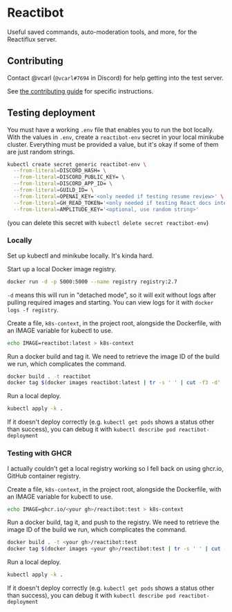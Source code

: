 # Reactibot

Useful saved commands, auto-moderation tools, and more, for the Reactiflux server.

## Contributing

Contact @vcarl (`@vcarl#7694` in Discord) for help getting into the test server.

See [the contributing guide](./CONTRIBUTING.md) for specific instructions.

## Testing deployment

You must have a working `.env` file that enables you to run the bot locally. With the values in `.env`, create a `reactibot-env` secret in your local minikube cluster. Everything must be provided a value, but it's okay if some of them are just random strings.

```sh
kubectl create secret generic reactibot-env \
  --from-literal=DISCORD_HASH= \
  --from-literal=DISCORD_PUBLIC_KEY= \
  --from-literal=DISCORD_APP_ID= \
  --from-literal=GUILD_ID= \
  --from-literal=OPENAI_KEY='<only needed if testing resume review>' \
  --from-literal=GH_READ_TOKEN='<only needed if testing React docs integration>' \
  --from-literal=AMPLITUDE_KEY='<optional, use random string>'
```

(you can delete this secret with `kubectl delete secret reactibot-env`)

### Locally

Set up kubectl and minikube locally. It's kinda hard.

Start up a local Docker image registry.

```sh
docker run -d -p 5000:5000 --name registry registry:2.7
```

`-d` means this will run in "detached mode", so it will exit without logs after pulling required images and starting. You can view logs for it with `docker logs -f registry`.

Create a file, `k8s-context`, in the project root, alongside the Dockerfile, with an IMAGE variable for kubectl to use.

```sh
echo IMAGE=reactibot:latest > k8s-context
```

Run a docker build and tag it. We need to retrieve the image ID of the build we run, which complicates the command.

```sh
docker build . -t reactibot
docker tag $(docker images reactibot:latest | tr -s ' ' | cut -f3 -d' ' | tail -n 1) localhost:5000/reactibot
```

Run a local deploy.

```sh
kubectl apply -k .
```

If it doesn't deploy correctly (e.g. `kubectl get pods` shows a status other than success), you can debug it with `kubectl describe pod reactibot-deployment`

### Testing with GHCR

I actually couldn't get a local registry working so I fell back on using ghcr.io, GitHub container registry.

Create a file, `k8s-context`, in the project root, alongside the Dockerfile, with an IMAGE variable for kubectl to use.

```sh
echo IMAGE=ghcr.io/<your gh>/reactibot:test > k8s-context
```

Run a docker build, tag it, and push to the registry. We need to retrieve the image ID of the build we run, which complicates the command.

```sh
docker build . -t <your gh>/reactibot:test
docker tag $(docker images <your gh>/reactibot:test | tr -s ' ' | cut -f3 -d' ' | tail -n 1) ghcr.io/<your gh>/reactibot:test
```

Run a local deploy.

```sh
kubectl apply -k .
```

If it doesn't deploy correctly (e.g. `kubectl get pods` shows a status other than success), you can debug it with `kubectl describe pod reactibot-deployment`

